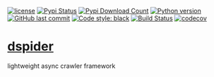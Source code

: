 [![license](https://img.shields.io/github/license/linw1995/dspider.svg)](https://github.com/linw1995/dspider/blob/master/LICENSE)
[![Pypi Status](https://img.shields.io/pypi/status/dspider.svg)](https://pypi/project/dspider)
[![Pypi Download Count](https://img.shields.io/pypi/dm/dspider.svg)](https://pypi/project/dspider)
[![Python version](https://img.shields.io/pypi/pyversions/dspider.svg)](https://pypi/project/dspider)
[![GitHub last commit](https://img.shields.io/github/last-commit/linw1995/dspider.svg)](https://github.com/linw1995/dspider)
[![Code style: black](https://img.shields.io/badge/code%20style-black-000000.svg)](https://github.com/ambv/black)
[![Build Status](https://travis-ci.org/linw1995/dspider.svg?branch=master)](https://travis-ci.org/linw1995/dspider)
[![codecov](https://codecov.io/gh/linw1995/dspider/branch/master/graph/badge.svg)](https://codecov.io/gh/linw1995/dspider)

# [dspider](https://github.com/linw1995/dspider)

lightweight async crawler framework

